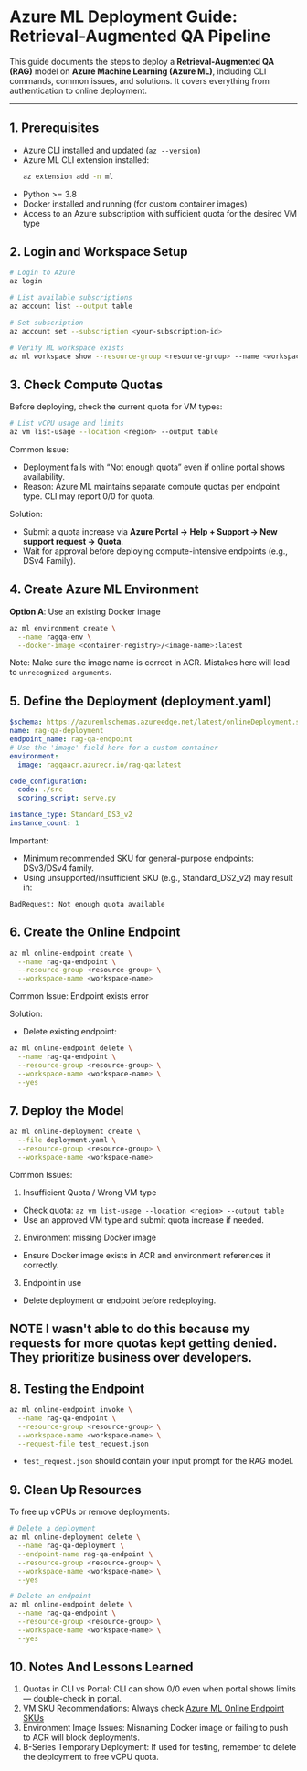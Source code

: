 # Azure ML Deployment Guide: Retrieval-Augmented QA Pipeline

This guide documents the steps to deploy a **Retrieval-Augmented QA (RAG)** model on **Azure Machine Learning (Azure ML)**, including CLI commands, common issues, and solutions. It covers everything from authentication to online deployment.

---

## 1. Prerequisites

- Azure CLI installed and updated (`az --version`)
- Azure ML CLI extension installed:
  ```bash
  az extension add -n ml
- Python >= 3.8
- Docker installed and running (for custom container images)
- Access to an Azure subscription with sufficient quota for the desired VM type

## 2. Login and Workspace Setup
```bash
# Login to Azure
az login

# List available subscriptions
az account list --output table

# Set subscription
az account set --subscription <your-subscription-id>

# Verify ML workspace exists
az ml workspace show --resource-group <resource-group> --name <workspace-name>
```

## 3. Check Compute Quotas

Before deploying, check the current quota for VM types:
```bash
# List vCPU usage and limits
az vm list-usage --location <region> --output table
```
Common Issue:
- Deployment fails with “Not enough quota” even if online portal shows availability.
- Reason: Azure ML maintains separate compute quotas per endpoint type. CLI may report 0/0 for quota.

Solution:
- Submit a quota increase via **Azure Portal → Help + Support → New support request → Quota**.
- Wait for approval before deploying compute-intensive endpoints (e.g., DSv4 Family).

## 4. Create Azure ML Environment

**Option A**: Use an existing Docker image
```bash
az ml environment create \
  --name ragqa-env \
  --docker-image <container-registry>/<image-name>:latest
```
Note: Make sure the image name is correct in ACR. Mistakes here will lead to `unrecognized arguments`.

## 5. Define the Deployment (deployment.yaml)
```yaml
$schema: https://azuremlschemas.azureedge.net/latest/onlineDeployment.schema.json
name: rag-qa-deployment
endpoint_name: rag-qa-endpoint
# Use the 'image' field here for a custom container
environment: 
  image: ragqaacr.azurecr.io/rag-qa:latest

code_configuration:
  code: ./src
  scoring_script: serve.py

instance_type: Standard_DS3_v2
instance_count: 1
```

Important:
- Minimum recommended SKU for general-purpose endpoints: DSv3/DSv4 family.
- Using unsupported/insufficient SKU (e.g., Standard_DS2_v2) may result in:
```arduino
BadRequest: Not enough quota available
```

## 6. Create the Online Endpoint
```bash
az ml online-endpoint create \
  --name rag-qa-endpoint \
  --resource-group <resource-group> \
  --workspace-name <workspace-name>
```

Common Issue: Endpoint exists error

Solution:
- Delete existing endpoint:
```bash
az ml online-endpoint delete \
  --name rag-qa-endpoint \
  --resource-group <resource-group> \
  --workspace-name <workspace-name> \
  --yes
```

## 7. Deploy the Model
```bash
az ml online-deployment create \
  --file deployment.yaml \
  --resource-group <resource-group> \
  --workspace-name <workspace-name>
```

Common Issues:
1. Insufficient Quota / Wrong VM type
  - Check quota: `az vm list-usage --location <region> --output table`
  - Use an approved VM type and submit quota increase if needed.
2. Environment missing Docker image
  - Ensure Docker image exists in ACR and environment references it correctly.
3. Endpoint in use
  - Delete deployment or endpoint before redeploying.

## **NOTE** I wasn't able to do this because my requests for more quotas kept getting denied. They prioritize business over developers.
## 8. Testing the Endpoint
```bash
az ml online-endpoint invoke \
  --name rag-qa-endpoint \
  --resource-group <resource-group> \
  --workspace-name <workspace-name> \
  --request-file test_request.json
```
- `test_request.json` should contain your input prompt for the RAG model.

## 9. Clean Up Resources

To free up vCPUs or remove deployments:
```bash
# Delete a deployment
az ml online-deployment delete \
  --name rag-qa-deployment \
  --endpoint-name rag-qa-endpoint \
  --resource-group <resource-group> \
  --workspace-name <workspace-name> \
  --yes

# Delete an endpoint
az ml online-endpoint delete \
  --name rag-qa-endpoint \
  --resource-group <resource-group> \
  --workspace-name <workspace-name> \
  --yes
```

## 10. Notes And Lessons Learned

1. Quotas in CLI vs Portal: CLI can show 0/0 even when portal shows limits — double-check in portal.
2. VM SKU Recommendations: Always check [Azure ML Online Endpoint SKUs](https://learn.microsoft.com/en-us/azure/machine-learning/reference-managed-online-endpoints-vm-sku-list?view=azureml-api-2)
3. Environment Image Issues: Misnaming Docker image or failing to push to ACR will block deployments.
4. B-Series Temporary Deployment: If used for testing, remember to delete the deployment to free vCPU quota.










